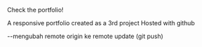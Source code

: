 Check the portfolio! 

A responsive portfolio created as a 3rd project 
Hosted with github 

--mengubah remote origin ke remote update (git push)

